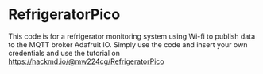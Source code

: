 # RefrigeratorPico
This code is for a refrigerator monitoring system using Wi-fi to publish data to the MQTT broker Adafruit IO.
Simply use the code and insert your own credentials and use the tutorial on https://hackmd.io/@mw224cg/RefrigeratorPico
